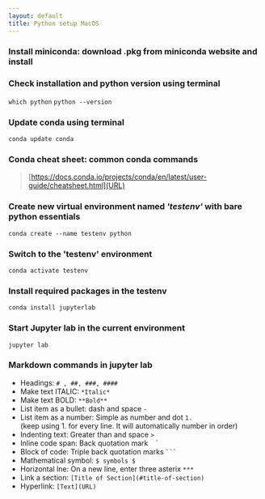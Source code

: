```yaml
---
layout: default
title: Python setup MacOS
---
```

### Install miniconda: download .pkg from miniconda website and install
### Check installation and python version using terminal
`which python`
`python --version`
### Update conda using terminal
`conda update conda`
### Conda cheat sheet: common conda commands
> [https://docs.conda.io/projects/conda/en/latest/user-guide/cheatsheet.html](URL)
### Create new virtual environment named  *'testenv'*  with bare python essentials
`conda create --name testenv python`
### Switch to the 'testenv' environment
`conda activate testenv`
### Install required packages in the testenv
`conda install jupyterlab`
### Start Jupyter lab in the current environment
`jupyter lab`
### Markdown commands in jupyter lab
- Headings: ` # , ##, ###, #### `
- Make text ITALIC: ` *Italic* `
- Make text BOLD: ` **Bold** `
- List item as a bullet: dash and space ` -  `
- List item as a number: Simple as number and dot ` 1. ` <br>(keep using 1. for every line. It will automatically number in order)
- Indenting text: Greater than and space ` > `
- Inline code span: Back quotation mark ` ` `
- Block of code: Triple back quotation marks ` ``` `
- Mathematical symbol: `$ symbols $`
- Horizontal lne: On a new line, enter three asterix ` *** `
- Link a section: `[Title of Section](#title-of-section)`
- Hyperlink: `[Text](URL)`


